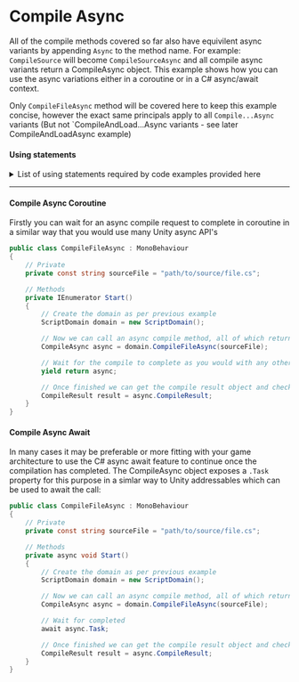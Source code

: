 # Compile Async
All of the compile methods covered so far also have equivilent async variants by appending `Async` to the method name. 
For example: `CompileSource` will become `CompileSourceAsync` and all compile async variants return a CompileAsync object.
This example shows how you can use the async variations either in a coroutine or in a C# async/await context.

Only `CompileFileAsync` method will be covered here to keep this example concise, however the exact same principals apply to all `Compile...Async` variants (But not `CompileAndLoad...Async variants - see later CompileAndLoadAsync example)

#### Using statements
<details>
  <summary>List of using statements required by code examples provided here</summary>

```cs
using RoslynCSharp;
using System.Collections;
using System.Linq;
using UnityEngine;
```
</details>

---

#### Compile Async Coroutine
Firstly you can wait for an async compile request to complete in coroutine in a similar way that you would use many Unity async API's
```cs
public class CompileFileAsync : MonoBehaviour
{
    // Private
    private const string sourceFile = "path/to/source/file.cs";

    // Methods
    private IEnumerator Start()
    {
        // Create the domain as per previous example
        ScriptDomain domain = new ScriptDomain();

        // Now we can call an async compile method, all of which return a CompileAsync object
        CompileAsync async = domain.CompileFileAsync(sourceFile);

        // Wait for the compile to complete as you would with any other Unity async API call.
        yield return async;

        // Once finished we can get the compile result object and check if it was successful as per previous examples.
        CompileResult result = async.CompileResult;
    }
}
```

#### Compile Async Await
In many cases it may be preferable or more fitting with your game architecture to use the C# async await feature to continue once the compilation has completed.
The CompileAsync object exposes a `.Task` property for this purpose in a simlar way to Unity addressables which can be used to await the call:
```cs
public class CompileFileAsync : MonoBehaviour
{
    // Private
    private const string sourceFile = "path/to/source/file.cs";

    // Methods
    private async void Start()
    {
        // Create the domain as per previous example
        ScriptDomain domain = new ScriptDomain();

        // Now we can call an async compile method, all of which return a CompileAsync object
        CompileAsync async = domain.CompileFileAsync(sourceFile);

        // Wait for completed
        await async.Task;

        // Once finished we can get the compile result object and check if it was successful as per previous examples.
        CompileResult result = async.CompileResult;
    }
}
```
